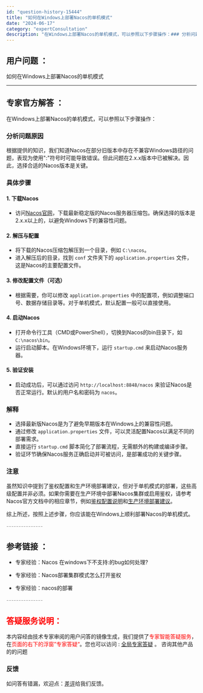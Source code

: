 ```yaml
---
id: "question-history-15444"
title: "如何在Windows上部署Nacos的单机模式"
date: "2024-06-17"
category: "expertConsultation"
description: "在Windows上部署Nacos的单机模式，可以参照以下步骤操作：### 分析问题原因根据提供的知识，我们知道Nacos在部分旧版本中存在不兼容Windows路径的问题，表现为使用:符号时可能导致错误。但此问题在2.x.x版本中已被解决。因此，选择合适的Nacos版本是关键。### 具体步骤####"
---
```


## 用户问题 ： 
 如何在Windows上部署Nacos的单机模式  

---------------
## 专家官方解答 ：

在Windows上部署Nacos的单机模式，可以参照以下步骤操作：

### 分析问题原因
根据提供的知识，我们知道Nacos在部分旧版本中存在不兼容Windows路径的问题，表现为使用":"符号时可能导致错误。但此问题在2.x.x版本中已被解决。因此，选择合适的Nacos版本是关键。

### 具体步骤

#### 1. 下载Nacos
- 访问[Nacos官网](https://nacos.io/download/release-history/)，下载最新稳定版的Nacos服务器压缩包。确保选择的版本是2.x.x以上的，以避免Windows下的兼容性问题。

#### 2. 解压与配置
- 将下载的Nacos压缩包解压到一个目录，例如 `C:\nacos`。
- 进入解压后的目录，找到 `conf` 文件夹下的 `application.properties` 文件，这是Nacos的主要配置文件。
  
#### 3. 修改配置文件（可选）
- 根据需要，你可以修改 `application.properties` 中的配置项，例如调整端口号、数据存储目录等。对于单机模式，默认配置一般可以直接使用。

#### 4. 启动Nacos
- 打开命令行工具（CMD或PowerShell），切换到Nacos的bin目录下，如 `C:\nacos\bin`。
- 运行启动脚本。在Windows环境下，运行 `startup.cmd` 来启动Nacos服务器。

#### 5. 验证安装
- 启动成功后，可以通过访问 `http://localhost:8848/nacos` 来验证Nacos是否正常运行。默认的用户名和密码为 `nacos`。

### 解释
- 选择最新版Nacos是为了避免早期版本在Windows上的兼容性问题。
- 通过修改 `application.properties` 文件，可以灵活配置Nacos以满足不同的部署需求。
- 直接运行 `startup.cmd` 脚本简化了部署流程，无需额外的构建或编译步骤。
- 验证环节确保Nacos服务正确启动并可被访问，是部署成功的关键步骤。

### 注意
虽然知识中提到了鉴权配置和生产环境部署建议，但对于单机模式的部署，这些高级配置并非必须。如果你需要在生产环境中部署Nacos集群或启用鉴权，请参考Nacos官方文档中的相应章节，例如[鉴权配置说明](https://nacos.io/docs/latest/guide/user/auth/)和[生产环境部署建议](https://nacos.io/docs/2.0.3/deployment/deployment.html)。

综上所述，按照上述步骤，你应该能在Windows上顺利部署Nacos的单机模式。


<font color="#949494">---------------</font> 


## 参考链接 ：

* 专家经验：Nacos 在windows下不支持:的bug如何处理? 
 
 * 专家经验：Nacos部署集群模式怎么打开鉴权 
 
 * 专家经验：nacos的部署 


 <font color="#949494">---------------</font> 
 


## <font color="#FF0000">答疑服务说明：</font> 

本内容经由技术专家审阅的用户问答的镜像生成，我们提供了<font color="#FF0000">专家智能答疑服务</font>，在<font color="#FF0000">页面的右下的浮窗”专家答疑“</font>。您也可以访问 : [全局专家答疑](https://answer.opensource.alibaba.com/docs/intro) 。 咨询其他产品的的问题

### 反馈
如问答有错漏，欢迎点：[差评](https://ai.nacos.io/user/feedbackByEnhancerGradePOJOID?enhancerGradePOJOId=15514)给我们反馈。
